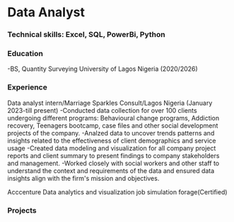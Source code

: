 # Data Analyst

### Technical skills: Excel, SQL, PowerBi, Python

### Education
-BS, Quantity Surveying
University of Lagos Nigeria (2020/2026)

### Experience
Data analyst intern/Marriage Sparkles Consult/Lagos Nigeria
(January 2023-till present)
-Conducted data collection for over 100 clients undergoing different programs: Behavioural change programs, Addiction recovery, Teenagers bootcamp, case files and other social development projects of the company.
-Analzed data to uncover trends patterns and insights related to the effectiveness of client demographics and service usage
-Created data modeling and visualization for all company project reports and client summary to present findings to company stakeholders and management.
-Worked closely with social workers and other staff to understand the context and requirements of the data and ensured data insights align with the firm's mission and objectives.

Acccenture Data analytics and visualization job simulation forage(Certified)


### Projects
